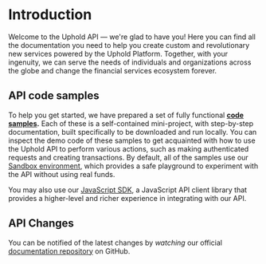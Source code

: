 # Introduction

Welcome to the Uphold API — we're glad to have you!
Here you can find all the documentation you need to help you create custom and revolutionary new services powered by the Uphold Platform.
Together, with your ingenuity, we can serve the needs of individuals and organizations across the globe and change the financial services ecosystem forever.

## API code samples

To help you get started, we have prepared a set of fully functional **[code samples](https://github.com/uphold/rest-api-examples).**
Each of these is a self-contained mini-project, with step-by-step documentation, built specifically to be downloaded and run locally.
You can inspect the demo code of these samples to get acquainted with how to use the Uphold API to perform various actions, such as making authenticated requests and creating transactions.
By default, all of the samples use our [Sandbox environment](https://wallet-sandbox.uphold.com), which provides a safe playground to experiment with the API without using real funds.

You may also use our [JavaScript SDK](https://github.com/uphold/uphold-sdk-javascript), a JavaScript API client library that provides a higher-level and richer experience in integrating with our API.

## API Changes

You can be notified of the latest changes by _watching_ our official [documentation repository](https://github.com/uphold/docs/) on GitHub.
